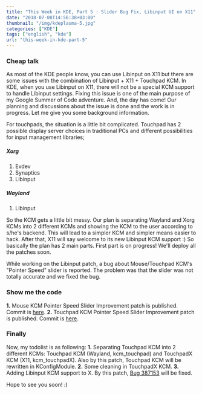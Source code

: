 ```yaml
---
title: "This Week in KDE, Part 5 : Slider Bug Fix, Libinput UI on X11"
date: "2018-07-08T14:56:38+03:00"
thumbnail: "/img/kdeplasma-5.jpg"
categories: ["KDE"]
tags: ["english", "kde"]
url: "this-week-in-kde-part-5"
---
```


### Cheap talk
As most of the KDE people know, you can use Libinput on X11 but there are some issues with the combination of Libinput + X11 + Touchpad KCM. In KDE, when you use Libinput on X11, there will not be a special KCM support to handle Libinput settings. Fixing this issue is one of the main purpose of my Google Summer of Code adventure. And, the day has come! Our planning and discussions about the issue is done and the work is in progress. Let me give you some background information.

For touchpads, the situation is a little bit complicated. Touchpad has 2 possible display server choices in traditional PCs and different possibilities for input management libraries;

##### Xorg
1. Evdev
1. Synaptics
1. Libinput

##### Wayland
1. Libinput

So the KCM gets a little bit messy. Our plan is separating Wayland and Xorg KCMs into 2 different KCMs and showing the KCM to the user according to s/he's backend. This will lead to a simpler KCM and simpler means easier to hack. After that, X11 will say welcome to its new Libinput KCM support :) So basically the plan has 2 main parts. First part is on progress! We'll deploy all the patches soon.

While working on the Libinput patch, a bug about Mouse/Touchpad KCM's "Pointer Speed" slider is reported. The problem was that the slider was not totally accurate and we fixed the bug.
</br> <!----------------------CHEP TALK-->

### Show me the code
<strong>1.</strong> Mouse KCM Pointer Speed Slider Improvement patch is published. Commit is <a href="https://phabricator.kde.org/R119:13b35bd8025a4bcf399670c32ee20327b0ace392">here</a>.
<strong>2.</strong> Touchpad KCM Pointer Speed Slider Improvement patch is published. Commit is <a href="https://phabricator.kde.org/R119:86e674c6a2b9bd8c99b419b15f33c0bf898e7d54">here</a>.
</br> <!---------------SHOW ME THE CODE-->

### Finally
Now, my todolist is as following:
<strong>1.</strong> Separating Touchpad KCM into 2 different KCMs: Touchpad KCM (Wayland, kcm_touchpad) and TouchpadX KCM (X11, kcm_touchpadX). Also by this patch, Touchpad KCM will be rewritten in KConfigModule.
<strong>2.</strong> Some cleaning in TouchpadX KCM.
<strong>3.</strong> Adding Libinput KCM support to X. By this patch, <a href="https://bugs.kde.org/show_bug.cgi?id=387153">Bug 387153</a> will be fixed.

Hope to see you soon! :)
</br> <!------------------------FINALLY-->
